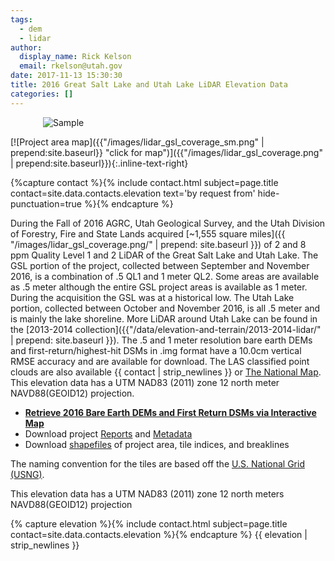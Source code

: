 ```yaml
---
tags:
  - dem
  - lidar
author:
  display_name: Rick Kelson
  email: rkelson@utah.gov
date: 2017-11-13 15:30:30
title: 2016 Great Salt Lake and Utah Lake LiDAR Elevation Data
categories: []
---
```


<style type="text/css">
#logo {
  max-width: 400px;
  margin: 0 auto;
}
</style>
<div id="logo">
  <img src="{{ "/images/lidar_gsl.PNG" | prepend: site.baseurl }}" alt="Sample" />
</div>

[![Project area map]({{"/images/lidar_gsl_coverage_sm.png" | prepend:site.baseurl}} "click for map")]({{"/images/lidar_gsl_coverage.png" | prepend:site.baseurl}}){:.inline-text-right}

{%capture contact %}{% include contact.html subject=page.title contact=site.data.contacts.elevation text='by request from' hide-punctuation=true %}{% endcapture %}

During the Fall of 2016 AGRC, Utah Geological Survey, and the Utah Division of Forestry, Fire and State Lands acquired [~1,555 square miles]({{ "/images/lidar_gsl_coverage.png/" | prepend: site.baseurl }}) of 2 and 8 ppm Quality Level 1 and 2 LiDAR of the Great Salt Lake and Utah Lake. The GSL portion of the project, collected between September and November 2016, is a combination of .5 QL1 and 1 meter QL2. Some areas are available as .5 meter although the entire GSL project areas is available as 1 meter. During the acquisition the GSL was at a historical low. The Utah Lake portion, collected between October and November 2016, is all .5 meter and is mainly the lake shoreline. More LiDAR around Utah Lake can be found in the [2013-2014 collection]({{"/data/elevation-and-terrain/2013-2014-lidar/" | prepend: site.baseurl }}). The .5 and 1 meter resolution bare earth DEMs and first-return/highest-hit DSMs in .img format have a 10.0cm vertical RMSE accuracy and are available for download. The LAS classified point clouds are also available {{ contact | strip_newlines }} or [The National Map](https://viewer.nationalmap.gov/basic/). This elevation data has a UTM NAD83 (2011) zone 12 north meter NAVD88(GEOID12) projection.

<ul class="dotless">
  <li>
    <strong>
      <i class="fas fa-download"></i> <a href="https://raster.utah.gov/?catGroup=.5%20Meter%20%7B2016%20LiDAR%7D,1%20Meter%20%7B2016%20LiDAR%7D&title=Utah%202016%20LiDAR">Retrieve 2016 Bare Earth DEMs and First Return DSMs via Interactive Map</a>
    </strong>
  </li>
  <li>
    <i class="fas fa-download"></i> Download project <a href="https://storage.googleapis.com/state-of-utah-sgid-downloads/lidar/great-salt-lake-2016/GSL_Reports.zip">Reports</a> and
      <a href="https://storage.googleapis.com/state-of-utah-sgid-downloads/lidar/great-salt-lake-2016/GSL_Metadata.zip">Metadata</a>
  </li>
  <li>
    <i class="fas fa-download"></i> Download <a href="https://storage.googleapis.com/state-of-utah-sgid-downloads/lidar/great-salt-lake-2016/GSL_shps.zip">shapefiles</a> of project area, tile indices, and breaklines
  </li>
</ul>

The naming convention for the tiles are based off the [U.S. National Grid (USNG)]( https://www.fgdc.gov/usng/how-to-read-usng/index_html).

This elevation data has a UTM NAD83 (2011) zone 12 north meters NAVD88(GEOID12) projection

{% capture elevation %}{% include contact.html subject=page.title contact=site.data.contacts.elevation %}{% endcapture %}
{{ elevation | strip_newlines }}

